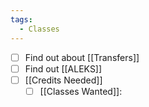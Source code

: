```yaml
---
tags:
  - Classes
---
```


- [ ] Find out about [[Transfers]]
- [ ] Find out [[ALEKS]]
- [ ] [[Credits Needed]]
	- [ ] [[Classes Wanted]]:
